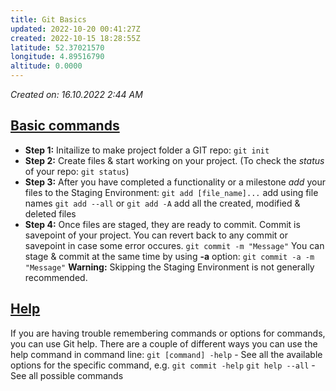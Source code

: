 ```yaml
---
title: Git Basics
updated: 2022-10-20 00:41:27Z
created: 2022-10-15 18:28:55Z
latitude: 52.37021570
longitude: 4.89516790
altitude: 0.0000
---
```


*Created on: 16.10.2022 2:44 AM*

## <u>Basic commands</u>

- **Step 1:** Initailize to make project folder a GIT repo: `git init`
- **Step 2:** Create files & start working on your project. (To check the *status* of your repo: `git status`)
- **Step 3:** After you have completed a functionality or a milestone *add* your files to the Staging Environment:
    `git add [file_name]...` add using file names
    `git add --all` or `git add -A` add all the created, modified & deleted files
- **Step 4:** Once files are staged, they are ready to commit. Commit is savepoint of your project. You can revert back to any commit or savepoint in case some error occures.
    `git commit -m "Message"`
    You can stage & commit at the same time by using **-a** option: `git commit -a -m "Message"`
    **Warning:** Skipping the Staging Environment is not generally recommended.

## <u>Help</u>

If you are having trouble remembering commands or options for commands, you can use Git help.
There are a couple of different ways you can use the help command in command line:
`git [command] -help` \- See all the available options for the specific command, e.g. `git commit -help`
`git help --all` \- See all possible commands
